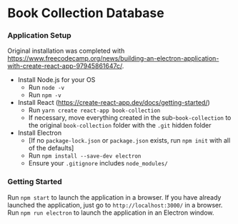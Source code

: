 # Book Collection Database

### Application Setup
Original installation was completed with https://www.freecodecamp.org/news/building-an-electron-application-with-create-react-app-97945861647c/. 
* Install Node.js for your OS
	* Run `node -v`
	* Run `npm -v`
* Install React (https://create-react-app.dev/docs/getting-started/)
	* Run `yarn create react-app book-collection`
	* If necessary, move everything created in the sub-`book-collection` to the original `book-collection` folder with the `.git` hidden folder
* Install Electron 
	* [If no `package-lock.json` or `package.json` exists, run `npm init` with all of the defaults]
	* Run `npm install --save-dev electron`
	* Ensure your `.gitignore` includes `node_modules/`
	
### Getting Started
Run `npm start` to launch the application in a browser. If you have already launched the application, just go to `http://localhost:3000/` in a browser.
Run `npm run electron` to launch the application in an Electron window.